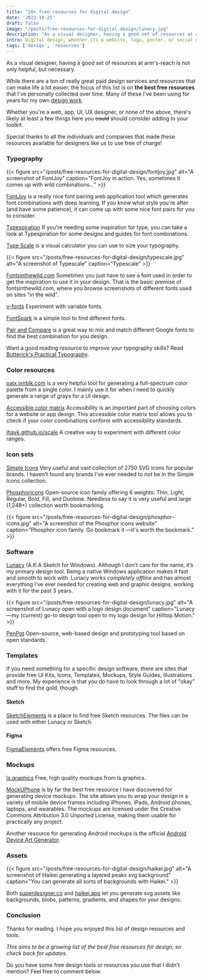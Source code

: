 ```yaml
---
title: "20+ free resources for digital design"
date: '2023-10-25'
draft: false
image: "/posts/free-resources-for-digital-design/lunacy.jpg"
description: "As a visual designer, having a good set of resources at arm's-reach is not only helpful, but necessary. This is my list of the best free resources that I've collected over time."
intro: Digital design, whether its a website, logo, poster, or social media graphic, is like a blank canvas ready for the paint.
tags: ['design', 'resources']
---
```


As a visual designer, having a good set of resources at arm's-reach is not only helpful, but necessary.

While there are a ton of really great paid design services and resources that can make life a lot easier, the focus of this list is on **the best free resources** that I've personally collected over time. Many of these I've been using for years for my own [design work](/work/). 

Whether you're a web, app, UI, UX designer, or none of the above, there's likely at least a few things here you ~~could~~ should consider adding to your toolkit.

Special thanks to all the individuals and companies that made these resources available for designers like us to use free of charge!


### Typography

{{< figure src="/posts/free-resources-for-digital-design/fontjoy.jpg" alt="A screenshot of FontJoy" caption="FontJoy in action. Yes, sometimes it comes up with wild combinations..." >}}

[FontJoy](https://fontjoy.com/) is a really nice font pairing web application tool which generates font combinations with deep learning. If you know what style you're after (and have some patience), it can come up with some nice font pairs for you to consider.

[Typespiration](https://typespiration.com/) If you're needing some inspiration for type, you can take a look at Typespiration for some designs and guides for font combinations.

[Type Scale](https://typescale.com/) is a visual calculator you can use to size your typography.

{{< figure src="/posts/free-resources-for-digital-design/typescale.jpg" alt="A screenshot of Typescale" caption="Typescale" >}}

[Fontsinthewild.com](https://www.fontsinthewild.com/) Sometimes you just have to see a font used in order to get the inspiration to use it in your design. That is the basic premise of fontsinthewild.com, where you browse screenshots of different fonts used on sites "in the wild".

[v-fonts](https://v-fonts.com/) Experiment with variable fonts.

[FontSpark](https://fontspark.netlify.app/) is a simple tool to find different fonts.

[Pair and Compare](https://www.pairandcompare.net/) is a great way to mix and match different Google fonts to find the best combination for you design.

Want a good reading resource to improve your typography skills? Read [Butterick's Practical Typography](https://practicaltypography.com/).


### Color resources

[palx.jxnblk.com](https://palx.jxnblk.com/) is a very helpful tool for generating a full-spectrum color palette from a single color. I mainly use it for when I need to quickly generate a range of grays for a UI design.

[Accessible color matrix](https://toolness.github.io/accessible-color-matrix/) Accessibility is an important part of choosing colors for a website or app design. This accessible color matrix tool allows you to check if your color combinations conform with accessibility standards.

[ihayk.github.io/scale](https://hihayk.github.io/scale) A creative way to experiment with different color ranges.


### Icon sets

[Simple Icons](https://simpleicons.org/) Very useful and vast collection of 2750 SVG icons for popular brands. I haven't found any brands I've ever needed to *not* be in the Simple Icons collection.

[Phosphoricons](https://phosphoricons.com/) Open-source icon family offering 6 weights: Thin, Light, Regular, Bold, Fill, and Duotone. Needless to say it is very useful and large (1,248+) collection worth bookmarking.

{{< figure src="/posts/free-resources-for-digital-design/phosphor-icons.jpg" alt="A screenshot of the Phosphor icons website" caption="Phosphor icon family. Go bookmark it —it's worth the bookmark." >}}


### Software

[Lunacy](https://icons8.com/lunacy) (A.K.A Sketch for Windows). Although I don’t care for the name, it’s my primary design tool. Being a native Windows application makes it fast and smooth to work with. Lunacy works *completely offline* and has almost everything I've ever needed for creating web and graphic designs, working with it for the past 3 years.

{{< figure src="/posts/free-resources-for-digital-design/lunacy.jpg" alt="A screenshot of Lunacy open with a logo design document" caption="Lunacy —my (current) go-to design tool open to my logo design for Hilltop Motion." >}}

[PenPot](https://penpot.app) Open-source, web-based design and prototyping tool based on open standards.


### Templates

If you need something for a specific design software, there are sites that provide free UI Kits, Icons, Templates, Mockups, Style Guides, Illustrations and more. My experience is that you do have to look through a lot of "okay" stuff to find the gold, though.

#### Sketch

[SketchElements](https://sketchelements.com/) is a place to find free Sketch resources. The files can be used with either Lunacy or Sketch.

#### Figma

[FigmaElements](https://figmaelements.com/) offers free Figma resources.


### Mockups

[ls.graphics](https://www.ls.graphics/free-mockups) Free, high quality mockups from ls.graphics.

[MockUPhone](https://mockuphone.com/) is by far the best free resource I have discovered for generating device mockups. The site allows you to wrap your design in a variety of mobile device frames including iPhones, iPads, Android phones, laptops, and wearables. The mockups are licensed under the Creative Commons Attribution 3.0 Unported License, making them usable for practically any project.

Another resource for generating Android mockups is the official [Android Device Art Generator](https://developer.android.com/distribute/marketing-tools/device-art-generator).


### Assets

{{< figure src="/posts/free-resources-for-digital-design/haikei.jpg" alt="A screenshot of Haikei generating a layered peaks svg background" caption="You can generate all sorts of backgrounds with Haikei." >}}

Both [superdesigner.co](https://superdesigner.co/) and [haikei.app](https://haikei.app/) let you generate svg assets like backgrounds, blobs, patterns, gradients, and shapes for your designs.


### Conclusion

Thanks for reading. I hope you enjoyed this list of design resources and tools. 

*This aims to be a growing list of the best free resources for design, so check back for updates.*

Do you have some free design tools or resources you use that I didn't mention? Feel free to comment below. 


